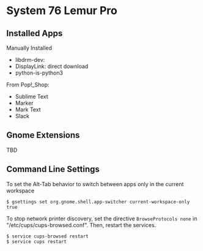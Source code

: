 # System 76 Lemur Pro

## Installed Apps

Manually Installed
- libdrm-dev: 
- DisplayLink: direct download
- python-is-python3

From Pop!_Shop:
- Sublime Text
- Marker
- Mark Text
- Slack

## Gnome Extensions

TBD

## Command Line Settings

To set the Alt-Tab behavior to switch between apps only in the current workspace
```shell
$ gsettings set org.gnome.shell.app-switcher current-workspace-only true
```

To stop network printer discovery, set the directive `BrowseProtocols none` in "/etc/cups/cups-browsed.conf". Then, restart the services.
```shell
$ service cups-browsed restart
$ service cups restart
```
